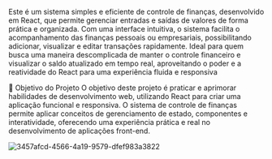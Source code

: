 Este é um sistema simples e eficiente de controle de finanças, desenvolvido em React, que permite gerenciar entradas e saídas de valores de forma prática e organizada. Com uma interface intuitiva, o sistema facilita o acompanhamento das finanças pessoais ou empresariais, possibilitando adicionar, visualizar e editar transações rapidamente. Ideal para quem busca uma maneira descomplicada de manter o controle financeiro e visualizar o saldo atualizado em tempo real, aproveitando o poder e a reatividade do React para uma experiência fluida e responsiva

🎯 Objetivo do Projeto
O objetivo deste projeto é praticar e aprimorar habilidades de desenvolvimento web, utilizando React para criar uma aplicação funcional e responsiva. O sistema de controle de finanças permite aplicar conceitos de gerenciamento de estado, componentes e interatividade, oferecendo uma experiência prática e real no desenvolvimento de aplicações front-end.

![3457afcd-4566-4a19-9579-dfef983a3822](https://github.com/user-attachments/assets/41d82b86-06b4-4291-9321-0c4850aded69)
